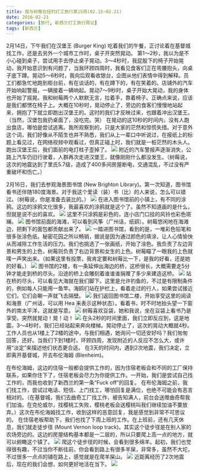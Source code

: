 ```yaml
---
title: 我与树莓在纽村打工旅行第15周(02.15~02.21)
date: 2016-02-21
categories: [旅行, 新西兰打工旅行周记]
tags: [新西兰]    
---
```






2月14日，下午我们在汉堡王 (Burger King) 吃着我们的午餐，正讨论着在基督城找工作，还是去另外一个城市工作时，桌子开突然晃动。
第1～2秒，我以为是不小心碰到桌子，尝试用手去停止桌子晃动。3～4秒时，我屁股下的椅子开始晃动，我开始意识到有问题了，当我环顾四周时，我看见食客们正在弯腰抱头，向桌子底下蹲。晃动5～6秒时，我向后观看收银台，企图从他们表情中得到解释。员工们都急忙地跑到柜台前，有在谈话的，有在蹲下的，有在笑着的。店铺外的汽车开始响起警报，一辆接着一辆响起。晃动7～9秒时，桌子开始大晃动，我的身体也开始了摇晃。我和树莓两个人默默无言，拉着手，靠着椅子。正确点来说，应该是我们都愣在椅子上。大概在10秒时，晃动停止了，旁边的食客们慢慢地站起来，拥抱了下就立即跑出汉堡王的。这时的我们才反映过来，也跟着冲出汉堡王。（当然，汉堡包我扔桌面了，没吃完。哭）
在晃动的这10秒的时间内，没有人跑出食店，哪怕是尝试逃离。我所观察到的，只是大家的茫然和惊慌失措。对于意外这个词，我们好像从不陌生也并不熟悉，我们从上一辈口中听说过，在报纸上的标题上看见过，在网络视频中观看过，但真正碰上时，我们就是一桩茫然的木头人。
跑出汉堡王后，我们面前的电灯柱子歪掉了。
![](/event/2016_02_21_p1.jpg)
附近的汽车警报声逐渐消失，公路上汽车仍旧行驶着，人群再次走进汉堡王，就像刚刚什么都没发生。（树莓说，这次的地震达到了里氏5.7级，造成了400多间房屋断电，交通混乱，不过没有严重破坏和伤亡。）

2月16日，我们去参观海景图书馆 (New Brighton Library)。第一次知道，图书馆看书还伴随180度海景。对于我这个爱读（装）书（比）的人来说，怎么可以错过。（树莓说，你是准备去装比的。） 
![](/event/2016_02_21_p13.jpg)
在进入图书馆前的小镇上，有不同的涂鸦。这边的涂鸦文化很多，我最喜欢的涂鸦就是这个了。虽然不知道画的是什么，但就是说不出的喜欢。
![](/event/2016_02_21_p2.jpg)
这里不只涂鸦是彩色的，连小店门口挂的风铃也彩色斑斓。
![](/event/2016_02_21_p3.jpg)
图书馆前面的海滩，可以看到风筝（广州话，纸鹞）。树莓悠闲地在海滩边，把剩下的面包都贡献出来了。
![](/event/2016_02_21_p9.jpg)
一踏进图书馆，看到的是，一堆彩色铅笔和很多张涂色纸。秘密花园之所以畅销，据说是因为通过颜色的填涂，让人心情愉快从而减除工作生活的压力。我们也挑选了一张画纸，开始了涂色。我负责了左边背景和男生的上色，树莓则负责了右边背景和女生的上色。树莓瞄了一眼我的上色就噗一声笑出来。（如果这里有投票，我肯定要和树莓比一下，是我的好看，还是她的好看。）
![](/event/2016_02_21_p4.jpg)
图书馆的2楼，有一条延伸出海边的桥，这桥很长，大概需要走5分钟才能走到桥的尽头。沿途的桥上会雕刻着谁谁谁捐赠了多少来建造这桥。
![](/event/2016_02_21_p7.jpg)
站在桥的尽头，可以看见大海就在我们脚下。这里是允许钓鱼的，不过是有限制条件的，例如每人只能用一鱼竿。海鸥们站在护栏上，看着走过的行人，如果尝试接近它们，它们会唰一声就飞去隔壁。
![](/event/2016_02_21_p8.jpg)
我们返回图书馆二楼，开始享受这里的阅读和海景（广州话，可以用 Hea 来表示这种状态）。看着书，时不时地抬头望一下窗外的南太平洋，这就是写意。
![](/event/2016_02_21_p5.jpg)
树莓喜欢豆袋，她和我说，坐在豆袋上看书乃是享受。突然就晃动！晃！动！
![](/event/2016_02_21_p6.jpg)
在头2秒的时间里面，我们立即反应到，这是地震。3～4秒时，我们已经站起来奔向楼梯。晃动停止了，这次的晃动大概就4秒。工作人员也从1楼上了2楼的途中，与我们相遇，她询问一切还安好吗？我们匆匆回答，还好。当我们下到1楼时，环顾四周，发现附近的人反应不怎么大，或许用“淡定”来描述他们状态更合适。
在3天的时间内，遇到2次地震，我们决定，立即离开基督城，开去布伦海姆 (Blenheim)。

在布伦海姆，这边的住宿一般都会提供工作的，因为住宿老板会和不同的工厂保持联系，如果你住下了，住宿老板会尽力为你提供工作。一开始，我们是尝试自己找工作的，而我也收到了新西兰的第一条“Fuck off”的回复。
在布伦海姆之前，我们找工作，尝试过电话、短信、上门找工，哪怕回复是满位，也绝不可能会有恶言相对的。（在基督城，我们去曲奇工厂找工作，被告知满人，前台会送赠曲奇帮我们加油。在克伦威尔，找樱桃工失败，樱桃老板会送樱桃叫我们继续加油不要放弃。）这次在布伦海姆找工作，收到这样的恶意回复，我是感觉到非常不可思议的。
在住宿老板帮助下，我们也找了下周上班的工作。在上班前，还有几天休息，我们就走徒步径 (Mount Vernon loop track)。其实这个徒步径是在别人家的农场旁边的。这边的房屋结构基本都是一二层的，所以只要爬上高一点的地方，就可以俯瞰这个镇了。
![](/event/2016_02_21_p10.jpg)
爬这个徒步径的时候，会看到很多绵羊。起初，我们也觉得很有趣，不过当你不断往前，你会看到路上有很多羊屎，非常多，虽然不大坨，不过很多一点点的铺在路上，感觉就是在爬羊屎山。
![](/event/2016_02_21_p11.jpg)
近距离经历了2次地震后，现在的我们会想，如何更好地活在当下。
![](/event/2016_02_21_p12.jpg)
